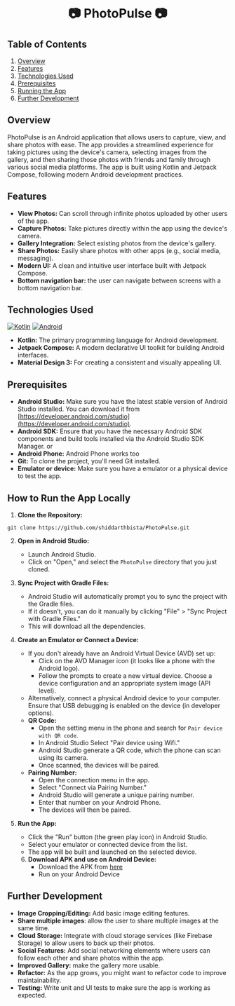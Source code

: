 # <h1 align="center"> :camera: PhotoPulse :camera: </h1>

## Table of Contents

1.  [Overview](#overview)
2.  [Features](#features)
3.  [Technologies Used](#technologies-used)
4.  [Prerequisites](#prerequisites)
4.  [Running the App](#how-to-run-the-app-locally)
5. [Further Development](#further-development)


## Overview

PhotoPulse is an Android application that allows users to capture, view, and share photos with ease. The app provides a streamlined experience for taking pictures using the device's camera, selecting images from the gallery, and then sharing those photos with friends and family through various social media platforms. The app is built using Kotlin and Jetpack Compose, following modern Android development practices.

## Features
*   **View Photos:** Can scroll through infinite photos uploaded by other users of the app.
*   **Capture Photos:** Take pictures directly within the app using the device's camera.
*   **Gallery Integration:** Select existing photos from the device's gallery.
*   **Share Photos:** Easily share photos with other apps (e.g., social media, messaging).
*   **Modern UI:** A clean and intuitive user interface built with Jetpack Compose.
*   **Bottom navigation bar:** the user can navigate between screens with a bottom navigation bar.

## Technologies Used
[![Kotlin](https://img.shields.io/badge/Kotlin-%237F52FF.svg?logo=kotlin&logoColor=white)](#)
[![Android](https://img.shields.io/badge/Android-3DDC84?logo=android&logoColor=white)](#)

*   **Kotlin:** The primary programming language for Android development.
*   **Jetpack Compose:** A modern declarative UI toolkit for building Android interfaces.
*   **Material Design 3:** For creating a consistent and visually appealing UI.

## Prerequisites

*   **Android Studio:** Make sure you have the latest stable version of Android Studio installed. You can download it from [https://developer.android.com/studio](https://developer.android.com/studio).
*   **Android SDK:** Ensure that you have the necessary Android SDK components and build tools installed via the Android Studio SDK Manager. or
*   **Android Phone:** Android Phone works too
*   **Git:** To clone the project, you'll need Git installed.
*   **Emulator or device:** Make sure you have a emulator or a physical device to test the app.

## How to Run the App Locally

1.  **Clone the Repository:**
```
git clone https://github.com/shiddarthbista/PhotoPulse.git
```

2.  **Open in Android Studio:**

    *   Launch Android Studio.
    *   Click on "Open," and select the `PhotoPulse` directory that you just cloned.

3.  **Sync Project with Gradle Files:**

    *   Android Studio will automatically prompt you to sync the project with the Gradle files.
    *   If it doesn't, you can do it manually by clicking "File" > "Sync Project with Gradle Files."
    * This will download all the dependencies.

4.  **Create an Emulator or Connect a Device:**

    *   If you don't already have an Android Virtual Device (AVD) set up:
        *   Click on the AVD Manager icon (it looks like a phone with the Android logo).
        *   Follow the prompts to create a new virtual device. Choose a device configuration and an appropriate system image (API level).
    *   Alternatively, connect a physical Android device to your computer. Ensure that USB debugging is enabled on the device (in developer options).
    *   **QR Code:**
        *   Open the setting menu in the phone and search for `Pair device with QR code`.
        *   In Android Studio Select "Pair device using Wifi."
        *   Android Studio generate a QR code, which the phone can scan using its camera.
        *   Once scanned, the devices will be paired.
    *   **Pairing Number:**
        *   Open the connection menu in the app.
        *   Select "Connect via Pairing Number."
        *   Android Studio will generate a unique pairing number.
        *   Enter that number on your Android Phone.
        *   The devices will then be paired.

5.  **Run the App:**

    *   Click the "Run" button (the green play icon) in Android Studio.
    *   Select your emulator or connected device from the list.
    *   The app will be built and launched on the selected device.
  
    6. **Download APK and use on Android Device:**
         * Download the APK from [here](https://github.com/shiddarthbista/PhotoPulse/tree/master/app/src/main/java/bista/shiddarth/photopulse/apk)
         * Run on your Android Device

## Further Development

*   **Image Cropping/Editing:** Add basic image editing features.
* **Share multiple images**: allow the user to share multiple images at the same time.
*   **Cloud Storage:** Integrate with cloud storage services (like Firebase Storage) to allow users to back up their photos.
*   **Social Features:** Add social networking elements where users can follow each other and share photos within the app.
* **Improved Gallery:** make the gallery more usable.
*   **Refactor:** As the app grows, you might want to refactor code to improve maintainability.
*   **Testing:** Write unit and UI tests to make sure the app is working as expected.
